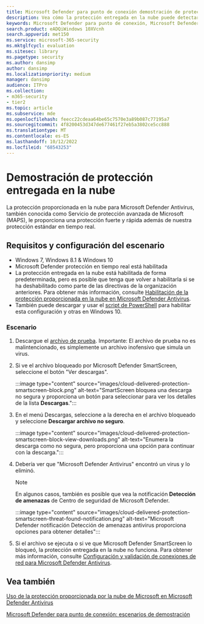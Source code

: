 ```yaml
---
title: Microsoft Defender para punto de conexión demostración de protección entregada en la nube
description: Vea cómo la protección entregada en la nube puede detectar y eliminar automáticamente archivos malintencionados.
keywords: Microsoft Defender para punto de conexión, Microsoft Defender ATP, protección contra virus, detección de virus, eliminación de virus,
search.product: eADQiWindows 10XVcnh
search.appverid: met150
ms.service: microsoft-365-security
ms.mktglfcycl: evaluation
ms.sitesec: library
ms.pagetype: security
ms.author: dansimp
author: dansimp
ms.localizationpriority: medium
manager: dansimp
audience: ITPro
ms.collection:
- m365-security
- tier2
ms.topic: article
ms.subservice: mde
ms.openlocfilehash: feecc22cdeaa64be65c7570e3a89b087c77195a7
ms.sourcegitcommit: 4f8200453d347de677461f27eb5a3802ce5cc888
ms.translationtype: MT
ms.contentlocale: es-ES
ms.lasthandoff: 10/12/2022
ms.locfileid: "68543253"
---
```

<!--- v-jweston resumes authorship and ms.authorship appx April-May 2023 ---> 

# <a name="cloud-delivered-protection-demonstration"></a>Demostración de protección entregada en la nube

La protección proporcionada en la nube para Microsoft Defender Antivirus, también conocida como Servicio de protección avanzada de Microsoft (MAPS), le proporciona una protección fuerte y rápida además de nuestra protección estándar en tiempo real.

## <a name="scenario-requirements-and-setup"></a>Requisitos y configuración del escenario

- Windows 7, Windows 8.1 & Windows 10
- Microsoft Defender protección en tiempo real está habilitada
- La protección entregada en la nube está habilitada de forma predeterminada, pero es posible que tenga que volver a habilitarla si se ha deshabilitado como parte de las directivas de la organización anteriores. Para obtener más información, consulte [Habilitación de la protección proporcionada en la nube en Microsoft Defender Antivirus](/windows/threat-protection/windows-defender-antivirus/enable-cloud-protection-windows-defender-antivirus?ocid=wd-av-demo-cloud-middle).
- También puede descargar y usar el [script de PowerShell](https://www.powershellgallery.com/packages/WindowsDefender_InternalEvaluationSettings/) para habilitar esta configuración y otras en Windows 10.

### <a name="scenario"></a>Escenario

1. Descargue el [archivo de prueba](https://aka.ms/ioavtest). Importante: El archivo de prueba no es malintencionado, es simplemente un archivo inofensivo que simula un virus.

2. Si ve el archivo bloqueado por Microsoft Defender SmartScreen, seleccione el botón "Ver descargas".

   :::image type="content" source="images/cloud-delivered-protection-smartscreen-block.png" alt-text="SmartScreen bloquea una descarga no segura y proporciona un botón para seleccionar para ver los detalles de la lista **Descargas**.":::

3. En el menú Descargas, seleccione a la derecha en el archivo bloqueado y seleccione **Descargar archivo no seguro**.

   :::image type="content" source="images/cloud-delivered-protection-smartscreen-block-view-downloads.png" alt-text="Enumera la descarga como no segura, pero proporciona una opción para continuar con la descarga.":::

4. Debería ver que "Microsoft Defender Antivirus" encontró un virus y lo eliminó.

   > [!NOTE]
   >
   > En algunos casos, también es posible que vea la notificación **Detección de amenazas** de Centro de seguridad de Microsoft Defender.

   :::image type="content" source="images/cloud-delivered-protection-smartscreen-threat-found-notification.png" alt-text="Microsoft Defender notificación Detección de amenazas antivirus proporciona opciones para obtener detalles":::

5. Si el archivo se ejecuta o si ve que Microsoft Defender SmartScreen lo bloqueó, la protección entregada en la nube no funciona. Para obtener más información, consulte [Configuración y validación de conexiones de red para Microsoft Defender Antivirus](/windows/threat-protection/windows-defender-antivirus/configure-network-connections-windows-defender-antivirus?ocid=wd-av-demo-cloud-middle).


## <a name="see-also"></a>Vea también

[Uso de la protección proporcionada por la nube de Microsoft en Microsoft Defender Antivirus](/windows/threat-protection/windows-defender-antivirus/utilize-microsoft-cloud-protection-windows-defender-antivirus?ocid=wd-av-demo-cloud-bottom)

[Microsoft Defender para punto de conexión: escenarios de demostración](defender-endpoint-demonstrations.md)
